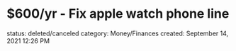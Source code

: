 # $600/yr - Fix apple watch phone line

status: deleted/canceled
category: Money/Finances
created: September 14, 2021 12:26 PM
